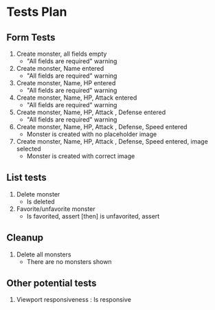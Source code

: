 # Tests Plan

## Form Tests

1. Create monster, all fields empty
   - "All fields are required" warning
1. Create monster, Name entered
   - "All fields are required" warning
1. Create monster, Name, HP entered 
   - "All fields are required" warning
1. Create monster, Name, HP, Attack entered
   - "All fields are required" warning
1. Create monster, Name, HP, Attack , Defense entered 
   - "All fields are required" warning
1. Create monster, Name, HP, Attack , Defense, Speed entered
   - Monster is created with no placeholder image
1. Create monster, Name, HP, Attack , Defense, Speed entered, image selected
   - Monster is created with correct image

## List tests

1. Delete monster
   - Is deleted
1. Favorite/unfavorite monster 
   - Is favorited, assert [then] is unfavorited, assert

## Cleanup

1. Delete all monsters
   - There are no monsters shown

## Other potential tests

1. Viewport responsiveness : Is responsive

  